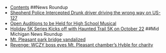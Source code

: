 * [Contents](README.md)
##News Roundup
* [Shepherd Police Intercepted Drunk driver driving the wrong way on US-127](10052016/drunkdriver.md)
* [Open Auditions to be Held for High School Musical](HSMusical.md)
* [Holiday 5K Series Kicks off with Haunted Trail 5K on October 22](crosscountryholiday5k.md)
##Mid Michigan News Roundup
* [Mt. Pleasant park bridge vandalized](http://www.themorningsun.com/general-news/20161004/mt-pleasant-park-bridge-vandalized)
* [Revenge: WCZY boss eyes Mt. Pleasant chamber’s Hyble for charity](http://www.themorningsun.com/general-news/20161004/revenge-wczy-boss-eyes-mt-pleasant-chambers-hyble-for-charity)